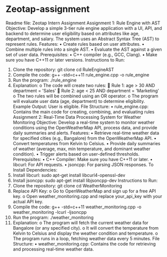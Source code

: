 # Zeotap-assignment
Readme file:
Zeotap Intern Assignment
Assignment 1: Rule Engine with AST
Objective:
Develop a simple 3-tier rule engine application with a UI, API, and backend to determine user eligibility based on attributes like age, department, and salary. The system uses an Abstract Syntax Tree (AST) to represent rules.
Features:
•	Create rules based on user attributes.
•	Combine multiple rules into a single AST.
•	Evaluate the AST against a given set of user data.
Prerequisites:
•	C++ compiler (e.g., GCC, Clang).
•	Make sure you have C++11 or later versions.
Instructions to Run:
1.	Clone the repository:
git clone <repository-url>
cd RuleEngineAST
2.	Compile the code:
g++ -std=c++11 rule_engine.cpp -o rule_engine
3.	Run the program:
./rule_engine
4.	Explanation:
o	The code will create two rules:
	Rule 1: age > 30 AND department = 'Sales'
	Rule 2: age < 25 AND department = 'Marketing'
o	The two rules will be combined using an OR operator.
o	The program will evaluate user data (age, department) to determine eligibility.
Example Output:
User is eligible.
File Structure:
•	rule_engine.cpp: Contains the main code for creating, combining, and evaluating rules
Assignment 2: Real-Time Data Processing System for Weather Monitoring
Objective:
Develop a real-time system to monitor weather conditions using the OpenWeatherMap API, process data, and provide daily summaries and alerts.
Features:
•	Retrieve real-time weather data for specified cities (e.g., Bangalore) from the OpenWeatherMap API.
•	Convert temperatures from Kelvin to Celsius.
•	Provide daily summaries of weather (average, max, min temperature, and dominant weather condition).
•	Trigger alerts based on user-defined thresholds.
Prerequisites:
•	C++ Compiler: Make sure you have C++11 or later.
•	libcurl: For API requests.
•	jsoncpp: For parsing JSON responses.
To Install Dependencies:
1.	Install libcurl:
sudo apt-get install libcurl4-openssl-dev
2.	Install jsoncpp:
sudo apt-get install libjsoncpp-dev
Instructions to Run:
1.	Clone the repository:
git clone <repository-url>
cd WeatherMonitoring
2.	Replace API Key:
o	Go to OpenWeatherMap and sign up for a free API key.
o	Open weather_monitoring.cpp and replace your_api_key with your actual API key.
3.	Compile the code:
g++ -std=c++11 weather_monitoring.cpp -o weather_monitoring -lcurl -ljsoncpp
4.	Run the program:
./weather_monitoring
5.	Explanation:
o	The program will fetch the current weather data for Bangalore (or any specified city).
o	It will convert the temperature from Kelvin to Celsius and display the weather condition and temperature.
o	The program runs in a loop, fetching weather data every 5 minutes.
File Structure:
•	weather_monitoring.cpp: Contains the code for retrieving and processing real-time weather data.

